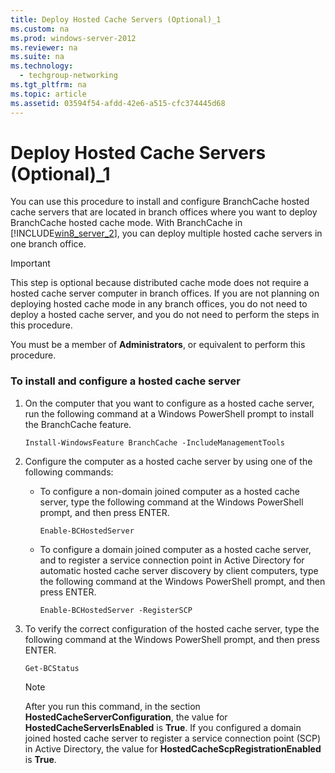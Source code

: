 ```yaml
---
title: Deploy Hosted Cache Servers (Optional)_1
ms.custom: na
ms.prod: windows-server-2012
ms.reviewer: na
ms.suite: na
ms.technology: 
  - techgroup-networking
ms.tgt_pltfrm: na
ms.topic: article
ms.assetid: 03594f54-afdd-42e6-a515-cfc374445d68
---
```

# Deploy Hosted Cache Servers (Optional)_1
You can use this procedure to install and configure BranchCache hosted cache servers that are located in branch offices where you want to deploy BranchCache hosted cache mode. With BranchCache in [!INCLUDE[win8_server_2](../Token/win8_server_2_md.md)], you can deploy multiple hosted cache servers in one branch office.  
  
> [!IMPORTANT]  
> This step is optional because distributed cache mode does not require a hosted cache server computer in branch offices. If you are not planning on deploying hosted cache mode in any branch offices, you do not need to deploy a hosted cache server, and you do not need to perform the steps in this procedure.  
  
You must be a member of **Administrators**, or equivalent to perform this procedure.  
  
### To install and configure a hosted cache server  
  
1.  On the computer that you want to configure as a hosted cache server, run the following command at a Windows PowerShell prompt to install the BranchCache feature.  
  
    `Install-WindowsFeature BranchCache -IncludeManagementTools`  
  
2.  Configure the computer as a hosted cache server by using one of the following commands:  
  
    -   To configure a non\-domain joined computer as a hosted cache server, type the following command at the Windows PowerShell prompt, and then press ENTER.  
  
        `Enable-BCHostedServer`  
  
    -   To configure a domain joined computer as a hosted cache server, and to register a service connection point in Active Directory for automatic hosted cache server discovery by client computers, type the following command at the Windows PowerShell prompt, and then press ENTER.  
  
        `Enable-BCHostedServer -RegisterSCP`  
  
3.  To verify the correct configuration of the hosted cache server, type the following command at the Windows PowerShell prompt, and then press ENTER.  
  
    `Get-BCStatus`  
  
    > [!NOTE]  
    > After you run this command, in the section **HostedCacheServerConfiguration**, the value for **HostedCacheServerIsEnabled** is **True**. If you configured a domain joined hosted cache server to register a service connection point \(SCP\) in Active Directory, the value for **HostedCacheScpRegistrationEnabled** is **True**.  
  
